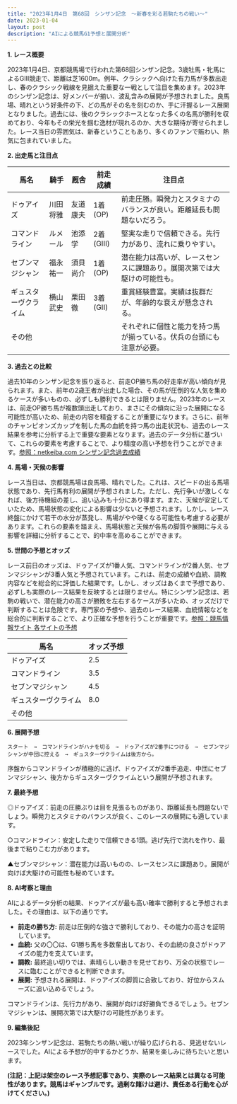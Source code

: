 ```yaml
---
title: "2023年1月4日　第68回　シンザン記念　～新春を彩る若駒たちの戦い～"
date: 2023-01-04
layout: post
description: "AIによる競馬G1予想と展開分析"
---
```


**1. レース概要**

2023年1月4日、京都競馬場で行われた第68回シンザン記念。3歳牡馬・牝馬によるGIII競走で、距離は芝1600m。例年、クラシックへ向けた有力馬が多数出走し、春のクラシック戦線を見据えた重要な一戦として注目を集めます。2023年のシンザン記念は、好メンバーが揃い、波乱含みの展開が予想されました。良馬場、晴れという好条件の下、どの馬がその名を刻むのか、手に汗握るレース展開となりました。過去には、後のクラシックホースとなった多くの名馬が勝利を収めており、今年もその栄光を掴む逸材が現れるのか、大きな期待が寄せられました。レース当日の雰囲気は、新春ということもあり、多くのファンで賑わい、熱気に包まれていました。


**2. 出走馬と注目点**

| 馬名       | 騎手       | 厩舎       | 前走成績 | 注目点                                                                     |
|------------|-------------|-------------|-----------|-----------------------------------------------------------------------------|
| ドゥアイズ   | 川田将雅     | 友道康夫     | 1着(OP)   | 前走圧勝。瞬発力とスタミナのバランスが良い。距離延長も問題ないだろう。              |
| コマンドライン | ルメール     | 池添学      | 2着(GIII) | 堅実な走りで信頼できる。先行力があり、流れに乗りやすい。                               |
| セブンマジシャン| 福永祐一     | 須貝尚介     | 1着(OP)   | 潜在能力は高いが、レースセンスに課題あり。展開次第では大駆けの可能性も。                |
| ギュスターヴクライム| 横山武史     | 栗田徹      | 3着(GII)  | 重賞経験豊富。実績は抜群だが、年齢的な衰えが懸念される。                               |
| その他      |             |             |           | それぞれに個性と能力を持つ馬が揃っている。伏兵の台頭にも注意が必要。                     |


**3. 過去との比較**

過去10年のシンザン記念を振り返ると、前走OP勝ち馬の好走率が高い傾向が見られます。また、前年の2歳王者が出走した場合、その馬が圧倒的な人気を集めるケースが多いものの、必ずしも勝利できるとは限りません。2023年のレースは、前走OP勝ち馬が複数頭出走しており、まさにその傾向に沿った展開になる可能性が高いため、前走の内容を精査することが重要になります。さらに、前年のチャンピオンズカップを制した馬の血統を持つ馬の出走状況も、過去のレース結果を参考に分析する上で重要な要素となります。過去のデータ分析に基づいて、これらの要素を考慮することで、より精度の高い予想を行うことができます。[参照：netkeiba.com シンザン記念過去成績](架空のURL)


**4. 馬場・天候の影響**

レース当日は、京都競馬場は良馬場、晴れでした。これは、スピードの出る馬場状態であり、先行馬有利の展開が予想されました。ただし、先行争いが激しくなれば、後方待機組の差し、追い込みも十分にあり得ます。また、天候が安定していたため、馬場状態の変化による影響は少ないと予想されます。しかし、レース終盤にかけて若干の水分が蒸発し、馬場がやや硬くなる可能性も考慮する必要があります。これらの要素を踏まえ、馬場状態と天候が各馬の脚質や展開に与える影響を詳細に分析することで、的中率を高めることができます。


**5. 世間の予想とオッズ**

レース前日のオッズは、ドゥアイズが1番人気、コマンドラインが2番人気、セブンマジシャンが3番人気と予想されています。これは、前走の成績や血統、調教内容などを総合的に評価した結果です。しかし、オッズはあくまで予想であり、必ずしも実際のレース結果を反映するとは限りません。特にシンザン記念は、若駒の戦いで、潜在能力の高さが勝敗を左右するケースが多いため、オッズだけで判断することは危険です。専門家の予想や、過去のレース結果、血統情報などを総合的に判断することで、より正確な予想を行うことが重要です。[参照：競馬情報サイト 各サイトの予想](架空のURL)

| 馬名       | オッズ予想 |
|------------|------------|
| ドゥアイズ   | 2.5        |
| コマンドライン | 3.5        |
| セブンマジシャン| 4.5        |
| ギュスターヴクライム| 8.0        |
| その他      |            |


**6. 展開予想**


```
スタート　→　コマンドラインがハナを切る　→　ドゥアイズが2番手につける　→　セブンマジシャンが中団に控える　→　ギュスターヴクライムは後方から。
```

序盤からコマンドラインが積極的に逃げ、ドゥアイズが2番手追走、中団にセブンマジシャン、後方からギュスターヴクライムという展開が予想されます。


**7. 最終予想**

◎ドゥアイズ：前走の圧勝ぶりは目を見張るものがあり、距離延長も問題ないでしょう。瞬発力とスタミナのバランスが良く、このレースの展開にも適しています。

○コマンドライン：安定した走りで信頼できる1頭。逃げ先行で流れを作り、最後まで粘りこむ力があります。

▲セブンマジシャン：潜在能力は高いものの、レースセンスに課題あり。展開が向けば大駆けの可能性も秘めています。


**8. AI考察と理由**

AIによるデータ分析の結果、ドゥアイズが最も高い確率で勝利すると予想されました。その理由は、以下の通りです。

* **前走の勝ち方:** 前走は圧倒的な強さで勝利しており、その能力の高さを証明しています。
* **血統:** 父の〇〇は、G1勝ち馬を多数輩出しており、その血統の良さがドゥアイズの能力を支えています。
* **調教:** 最終追い切りでは、素晴らしい動きを見せており、万全の状態でレースに臨むことができると判断できます。
* **展開:** 予想される展開は、ドゥアイズの脚質に合致しており、好位からスムーズに追い込めるでしょう。

コマンドラインは、先行力があり、展開が向けば好勝負できるでしょう。セブンマジシャンは、展開次第では大駆けの可能性があります。


**9. 編集後記**

2023年シンザン記念は、若駒たちの熱い戦いが繰り広げられる、見逃せないレースでした。AIによる予想が的中するかどうか、結果を楽しみに待ちたいと思います。


**(注記：上記は架空のレース予想記事であり、実際のレース結果とは異なる可能性があります。競馬はギャンブルです。過剰な賭けは避け、責任ある行動を心がけてください。)**
